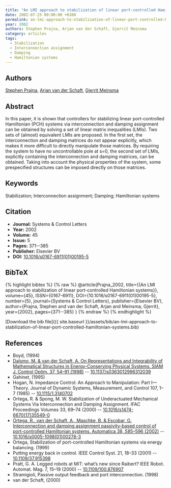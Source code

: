 ```yaml
---
title: "An LMI approach to stabilization of linear port-controlled Hamiltonian systems"
date: 2002-07-25 00:00:00 +0100
permalink: an-lmi-approach-to-stabilization-of-linear-port-controlled-hamiltonian-systems
year: 2002
authors: Stephen Prajna, Arjan van der Schaft, Gjerrit Meinsma
category: articles
tags:
  - Stabilization
  - Interconnection assignment
  - Damping
  - Hamiltonian systems
---
```

 
## Authors
[Stephen Prajna](authors/stephen-prajna), [Arjan van der Schaft](authors/arjan-van-der-schaft), [Gjerrit Meinsma](authors/gjerrit-meinsma)
 
## Abstract
In this paper, it is shown that controllers for stabilizing linear port-controlled Hamiltonian (PCH) systems via interconnection and damping assignment can be obtained by solving a set of linear matrix inequalities (LMIs). Two sets of (almost) equivalent LMIs are proposed. In the first set, the interconnection and damping matrices do not appear explicitly, which makes it more difficult to directly manipulate those matrices. By requiring the system to have no uncontrollable pole at s=0, the second set of LMIs, explicitly containing the interconnection and damping matrices, can be obtained. Taking into account the physical properties of the system, some prespecified structures can be imposed directly on those matrices.
 
## Keywords
Stabilization; Interconnection assignment; Damping; Hamiltonian systems
 
## Citation
- **Journal:** Systems &amp; Control Letters
- **Year:** 2002
- **Volume:** 45
- **Issue:** 5
- **Pages:** 371--385
- **Publisher:** Elsevier BV
- **DOI:** [10.1016/s0167-6911(01)00195-5](https://doi.org/10.1016/s0167-6911(01)00195-5)
 
## BibTeX
{% highlight bibtex %}
{% raw %}
@article{Prajna_2002,
  title={{An LMI approach to stabilization of linear port-controlled Hamiltonian systems}},
  volume={45},
  ISSN={0167-6911},
  DOI={10.1016/s0167-6911(01)00195-5},
  number={5},
  journal={Systems &amp; Control Letters},
  publisher={Elsevier BV},
  author={Prajna, Stephen and van der Schaft, Arjan and Meinsma, Gjerrit},
  year={2002},
  pages={371--385}
}
{% endraw %}
{% endhighlight %}
 
[Download the bib file]({{ site.baseurl }}/assets/bib/an-lmi-approach-to-stabilization-of-linear-port-controlled-hamiltonian-systems.bib)
 
## References
- Boyd, (1994)
- [Dalsmo, M. & van der Schaft, A. On Representations and Integrability of Mathematical Structures in Energy-Conserving Physical Systems. SIAM J. Control Optim. 37, 54–91 (1998)](on-representations-and-integrability-of-mathematical-structures-in-energy-conserving-physical-systems) -- [10.1137/s0363012996312039](https://doi.org/10.1137/s0363012996312039)
- Gahinet, (1995)
- Hogan, N. Impedance Control: An Approach to Manipulation: Part I—Theory. Journal of Dynamic Systems, Measurement, and Control 107, 1–7 (1985) -- [10.1115/1.3140702](https://doi.org/10.1115/1.3140702)
- Ortega, R. & Spong, M. W. Stabilization of Underactuated Mechanical Systems Via Interconnection and Damping Assignment. IFAC Proceedings Volumes 33, 69–74 (2000) -- [10.1016/s1474-6670(17)35549-0](https://doi.org/10.1016/s1474-6670(17)35549-0)
- [Ortega, R., van der Schaft, A., Maschke, B. & Escobar, G. Interconnection and damping assignment passivity-based control of port-controlled Hamiltonian systems. Automatica 38, 585–596 (2002)](interconnection-and-damping-assignment-passivity-based-control-of-port-controlled-hamiltonian-systems) -- [10.1016/s0005-1098(01)00278-3](https://doi.org/10.1016/s0005-1098(01)00278-3)
- Ortega, Stabilization of port-controlled Hamiltonian systems via energy balancing. (1999)
- Putting energy back in control. IEEE Control Syst. 21, 18–33 (2001) -- [10.1109/37.915398](https://doi.org/10.1109/37.915398)
- Pratt, G. A. Legged robots at MIT: what’s new since Raibert? IEEE Robot. Automat. Mag. 7, 15–19 (2000) -- [10.1109/100.876907](https://doi.org/10.1109/100.876907)
- Stramigioli, Passive output feedback and port interconnection. (1998)
- van der Schaft, (2000)

